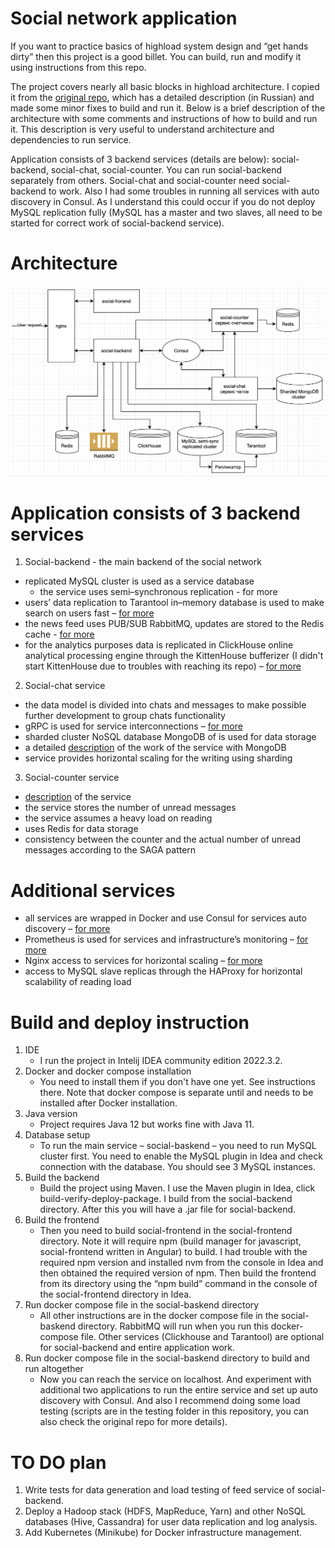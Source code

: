 # Social network application

If you want to practice basics of highload system design and “get hands dirty” then this project is a good billet. You can build, run and modify it using instructions from this repo. 

The project covers nearly all basic blocks in highload architecture. I copied it from the [original repo](https://github.com/alexyakovlev90/otus-highload-social-network), which has a detailed description (in Russian) and made some minor fixes to build and run it. Below is a brief description of the architecture with some comments and instructions of how to build and run it. This description is very useful to understand architecture and dependencies to run service.

Application consists of 3 backend services (details are below): social-backend, social-chat, social-counter. You can run social-backend separately from others. Social-chat and social-counter need social-backend to work. Also I had some troubles in running all services with auto discovery in Consul. As I understand this could occur if you do not deploy MySQL replication fully (MySQL has a master and two slaves, all need to be started for correct work of social-backend service).

# Architecture

![architecture](./social-architecture.png)

# Application consists of 3 backend services

1. Social-backend - the main backend of the social network
  - replicated MySQL cluster is used as a service database 
    - the service uses semi–synchronous replication - for more
  - users’ data replication to Tarantool in–memory database is used to make search on users fast – [for more](./in-memory-tarantool/hw7-tarantool-replication.md)
  - the news feed uses PUB/SUB RabbitMQ, updates are stored to the Redis cache - [for more](./rabbit-redis/hw8-redis-rabbit.md) 
  - for the analytics purposes data is replicated in ClickHouse online analytical processing engine through the KittenHouse bufferizer (I didn't start         KittenHouse due to troubles with reaching its repo) – [for more](./clickhouse/hw9-clickhouse.md) 

2. Social-chat service
  - the data model is divided into chats and messages to make possible further development to group chats functionality
  - gRPC is used for service interconnections – [for more](./grpc-chats/grpc-chats-report.md) 
  - sharded cluster NoSQL database MongoDB of is used for data storage
  - a detailed [description](./sharding/sharding-report.md) of the work of the service with MongoDB
  - service provides horizontal scaling for the writing using sharding

3. Social-counter service
  - [description](./social-counter/README.md) of the service 
  - the service stores the number of unread messages
  - the service assumes a heavy load on reading
  - uses Redis for data storage
  - consistency between the counter and the actual number of unread messages according to the SAGA pattern

# Additional services

  - all services are wrapped in Docker and use Consul for services auto discovery – [for more](./consul-docker/hw13-consul.md) 
  - Prometheus is used for services and infrastructure’s monitoring – [for more](./monitoring/hw15-monitoring.md)
  - Nginx access to services for horizontal scaling – [for more](./load-balancing/hw11-load-balancing.md)
  - access to MySQL slave replicas through the HAProxy for horizontal scalability of reading load

# Build and deploy instruction

1. IDE
   - I run the project in Intelij IDEA community edition 2022.3.2.
3. Docker and docker compose installation
   - You need to install them if you don't have one yet. See instructions there. Note that docker compose is separate until and needs to be installed          after Docker installation. 
5. Java version
   - Project requires Java 12 but works fine with Java 11.
7. Database setup
   - To run the main service – social-baskend – you need to run MySQL cluster first. You need to enable the MySQL plugin in Idea and check connection with    the database. You should see 3 MySQL instances.  
5. Build the backend
   - Build the project using Maven. I use the Maven plugin in Idea, click build-verify-deploy-package. I build from the social-backend directory. After        this you will have a .jar file for social-backend. 
6. Build the frontend
   - Then you need to build social-frontend in the social-frontend directory. Note it will require npm (build manager for javascript, social-frontend          written in Angular) to build. I had trouble with the required npm version and installed nvm from the console in Idea and then obtained the required        version of npm. Then build the frontend from its directory using the “npm build” command in the console of the social-frontend directory in Idea. 
7. Run docker compose file in the social-baskend directory
   - All other instructions are in the docker compose file in the social-baskend directory. RabbitMQ will run when you run this docker-compose file. Other    services (Clickhouse and Tarantool) are optional for social-backend and entire application work.
8. Run docker compose file in the social-baskend directory to build and run altogether
   - Now you can reach the service on localhost. And experiment with additional two applications to run the entire service and set up auto discovery with      Consul. And also I recommend doing some load testing (scripts are in the testing folder in this repository, you can also check the original repo for        more details).
   
# TO DO plan

1.  Write tests for data generation and load testing of feed service of social-backend.
2.  Deploy a Hadoop stack (HDFS, MapReduce, Yarn) and other NoSQL databases (Hive, Cassandra) for user data replication and log analysis.
3.  Add Kubernetes (Minikube) for Docker infrastructure management. 
